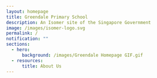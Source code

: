```yaml
---
layout: homepage
title: Greendale Primary School
description: An Isomer site of the Singapore Government
image: /images/isomer-logo.svg
permalink: /
notification: ""
sections:
  - hero:
      background: /images/Greendale Homepage GIF.gif
  - resources:
      title: About Us
---
```

